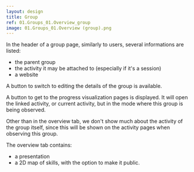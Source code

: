 ```yaml
---
layout: design
title: Group
ref: 01.Groups_01.Overview_group
image: 01.Groups_01.Overview (group).png
---
```


In the header of a group page, similarly to users, several informations are listed:
- the parent group
- the activity it may be attached to (especially if it's a session)
- a website

A button to switch to editing the details of the group is available.

A button to get to the progress visualization pages is displayed. It will open the linked activity, or current activity, but in the mode where this group is being observed.

Other than in the overview tab, we don't show much about the activity of the group itself, since this will be shown on the activity pages when observing this group.

The overview tab contains:
- a presentation
- a 2D map of skills, with the option to make it public.
